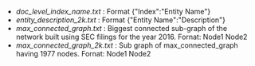 - *doc_level_index_name.txt* : Format {"Index":"Entity Name"}
- *entity_description_2k.txt* : Format {"Entity Name":"Description"}
- *max_connected_graph.txt* : Biggest connected sub-graph of the network built using SEC filings for the year 2016.
                              Fornat: Node1 Node2
- *max_connected_graph_2k.txt* : Sub graph of max_connected_graph having 1977 nodes. Fornat: Node1 Node2
